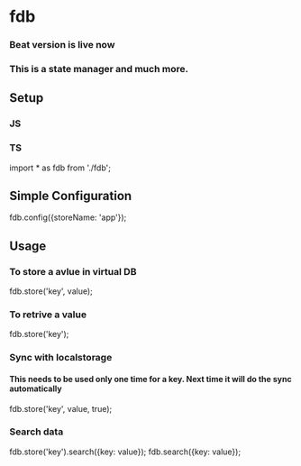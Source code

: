 # fdb

### Beat version is live now
### This is a state manager and much more.


## Setup

### JS
<script src="./fdb.js"></script>

### TS
import * as fdb from './fdb';


## Simple Configuration 
fdb.config({storeName: 'app'});

## Usage

### To store a avlue in virtual DB
fdb.store('key', value);

### To retrive a value
fdb.store('key');

### Sync with localstorage
#### This needs to be used only one time for a key. Next time it will do the sync automatically
fdb.store('key', value, true); 

### Search data
fdb.store('key').search({key: value});
fdb.search({key: value});
